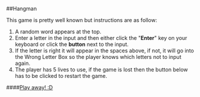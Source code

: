 ##Hangman

This game is pretty well known but instructions are as follow:

1. A random word appears at the top.
2. Enter a letter in the input and then either click the "**Enter**" key on your keyboard or click the **button** next to the input.
3. If the letter is right it will appear in the spaces above, if not, it will go into the Wrong Letter Box so the player knows which letters not to input again.
4. The player has 5 lives to use, if the game is lost then the button below has to be clicked to restart the game.

####[Play away! :D](https://alesalazars.github.io/hangman)